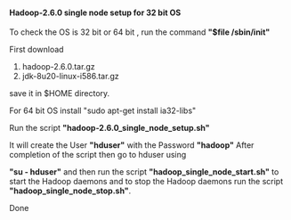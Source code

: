 #### Hadoop-2.6.0 single node setup for 32 bit OS


To check the OS is 32 bit or 64 bit , run the command **"$file /sbin/init"**

First download 

1. hadoop-2.6.0.tar.gz 
2. jdk-8u20-linux-i586.tar.gz 

save it in $HOME directory.

For 64 bit OS install
"sudo apt-get install ia32-libs"

Run the script **"hadoop-2.6.0_single_node_setup.sh"**

It will create the User **"hduser"** with the Password **"hadoop"**
After completion of the script then go to hduser using 

**"su - hduser"**
and then run the script **"hadoop_single_node_start.sh"** to start the Hadoop daemons
and to stop the Hadoop daemons run the script **"hadoop_single_node_stop.sh"**.

Done


